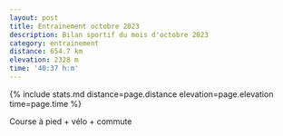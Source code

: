 ```yaml
---
layout: post
title: Entrainement octobre 2023
description: Bilan sportif du mois d'octobre 2023
category: entrainement
distance: 654.7 km
elevation: 2328 m
time: '40:37 h:m'
---
```


{%
  include stats.md
  distance=page.distance
  elevation=page.elevation
  time=page.time
%}

Course à pied + vélo + commute

<!--
vim:spell spelllang=fr
-->
